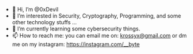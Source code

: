 - 👋 Hi, I’m @0xDeviI
- 👀 I’m interested in Security, Cryptography, Programming, and some other technology stuffs ...
- 🌱 I’m currently learning some cybersecurity things.
- 📫 How to reach me: you can email me on: krossyx@gmail.com or dm me on my instagram: https://instagram.com/__byte

<!---
0xDeviI/0xDeviI is a ✨ special ✨ repository because its `README.md` (this file) appears on your GitHub profile.
You can click the Preview link to take a look at your changes.
--->
